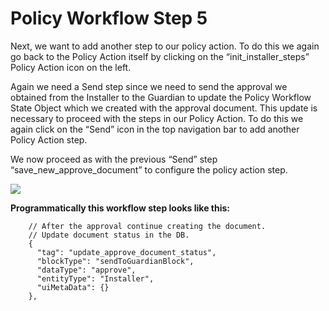 # Policy Workflow Step 5

Next, we want to add another step to our policy action. To do this we again go back to the Policy Action itself by clicking on the “init\_installer\_steps” Policy Action icon on the left.

Again we need a Send step since we need to send the approval we obtained from the Installer to the Guardian to update the Policy Workflow State Object which we created with the approval document. This update is necessary to proceed with the steps in our Policy Action. To do this we again click on the “Send” icon in the top navigation bar to add another Policy Action step.

We now proceed as with the previous “Send” step “save\_new\_approve\_document” to configure the policy action step.

![](../.gitbook/assets/PW\_10.png)

**Programmatically this workflow step looks like this:**

```
    // After the approval continue creating the document.
    // Update document status in the DB.
    {
      "tag": "update_approve_document_status",
      "blockType": "sendToGuardianBlock",
      "dataType": "approve",
      "entityType": "Installer",
      "uiMetaData": {}
    },
```
